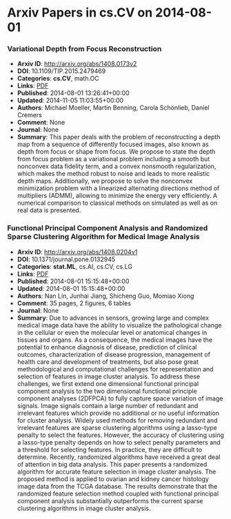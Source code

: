# Arxiv Papers in cs.CV on 2014-08-01
### Variational Depth from Focus Reconstruction
- **Arxiv ID**: http://arxiv.org/abs/1408.0173v2
- **DOI**: 10.1109/TIP.2015.2479469
- **Categories**: **cs.CV**, math.OC
- **Links**: [PDF](http://arxiv.org/pdf/1408.0173v2)
- **Published**: 2014-08-01 13:26:41+00:00
- **Updated**: 2014-11-05 11:03:55+00:00
- **Authors**: Michael Moeller, Martin Benning, Carola Schönlieb, Daniel Cremers
- **Comment**: None
- **Journal**: None
- **Summary**: This paper deals with the problem of reconstructing a depth map from a sequence of differently focused images, also known as depth from focus or shape from focus. We propose to state the depth from focus problem as a variational problem including a smooth but nonconvex data fidelity term, and a convex nonsmooth regularization, which makes the method robust to noise and leads to more realistic depth maps. Additionally, we propose to solve the nonconvex minimization problem with a linearized alternating directions method of multipliers (ADMM), allowing to minimize the energy very efficiently. A numerical comparison to classical methods on simulated as well as on real data is presented.



### Functional Principal Component Analysis and Randomized Sparse Clustering Algorithm for Medical Image Analysis
- **Arxiv ID**: http://arxiv.org/abs/1408.0204v1
- **DOI**: 10.1371/journal.pone.0132945
- **Categories**: **stat.ML**, cs.AI, cs.CV, cs.LG
- **Links**: [PDF](http://arxiv.org/pdf/1408.0204v1)
- **Published**: 2014-08-01 15:15:48+00:00
- **Updated**: 2014-08-01 15:15:48+00:00
- **Authors**: Nan Lin, Junhai Jiang, Shicheng Guo, Momiao Xiong
- **Comment**: 35 pages, 2 figures, 6 tables
- **Journal**: None
- **Summary**: Due to advances in sensors, growing large and complex medical image data have the ability to visualize the pathological change in the cellular or even the molecular level or anatomical changes in tissues and organs. As a consequence, the medical images have the potential to enhance diagnosis of disease, prediction of clinical outcomes, characterization of disease progression, management of health care and development of treatments, but also pose great methodological and computational challenges for representation and selection of features in image cluster analysis. To address these challenges, we first extend one dimensional functional principal component analysis to the two dimensional functional principle component analyses (2DFPCA) to fully capture space variation of image signals. Image signals contain a large number of redundant and irrelevant features which provide no additional or no useful information for cluster analysis. Widely used methods for removing redundant and irrelevant features are sparse clustering algorithms using a lasso-type penalty to select the features. However, the accuracy of clustering using a lasso-type penalty depends on how to select penalty parameters and a threshold for selecting features. In practice, they are difficult to determine. Recently, randomized algorithms have received a great deal of attention in big data analysis. This paper presents a randomized algorithm for accurate feature selection in image cluster analysis. The proposed method is applied to ovarian and kidney cancer histology image data from the TCGA database. The results demonstrate that the randomized feature selection method coupled with functional principal component analysis substantially outperforms the current sparse clustering algorithms in image cluster analysis.



